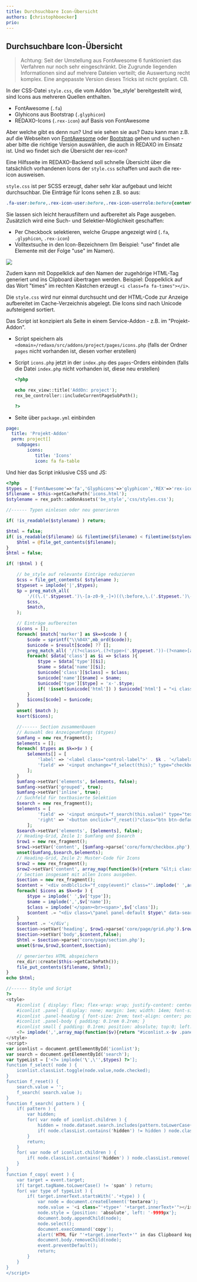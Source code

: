 ```yaml
---
title: Durchsuchbare Icon-Übersicht
authors: [christophboecker]
prio:
---
```


## Durchsuchbare Icon-Übersicht

> Achtung: Seit der Umstellung aus FontAwesome 6 funktioniert das Verfahren nur noch sehr eingeschränkt. Die
> Zugrunde liegenden Informationen sind auf mehrere Dateien verteilt; die Auswertung recht komplex.
> Eine angepasste Version dieses Tricks ist nicht geplant. CB.

In der CSS-Datei `style.css`, die vom Addon 'be_style' bereitgestellt wird, sind Icons aus mehreren
Quellen enthalten.

* FontAwesome (`.fa`)
* Glyhicons aus Bootstrap (`.glyphicon`)
* REDAXO-Icons (`.rex-icon`) auf Basis von FontAwesome

Aber welche gibt es denn nun? Und wie sehen sie aus? Dazu kann man z.B. auf die Webseiten von
[FontAwesome](https://fontawesome.com/) oder [Bootstrap](https://getbootstrap.com/) gehen und suchen -
aber bitte die richtige Version auswählen, die auch in REDAXO im Einsatz ist. Und wo findet sich die Übersicht der rex-icon?

Eine Hilfsseite im REDAXO-Backend soll schnelle Übersicht über die tatsächlich vorhandenen
Icons der `style.css` schaffen und auch die rex-icon ausweisen.

`style.css` ist per SCSS erzeugt, daher sehr klar aufgebaut und leicht durchsuchbar. Die Einträge
für Icons sehen z.B. so aus:

```css
.fa-user:before,.rex-icon-user:before,.rex-icon-userrole:before{content:"...zeichen.."}
```

Sie lassen sich leicht herausfiltern und aufbereitet als Page ausgeben. Zusätzlich wird eine Such- und
Selektier-Möglichkeit geschaffen:

* Per Checkbock selektieren, welche Gruppe angezeigt wird (`.fa`, `.glyphicon`, `.rex-icon`)
* Volltextsuche in den Icon-Bezeichnern (Im Beispiel: "use" findet alle Elemente mit der Folge "use" im Namen).

![](https://user-images.githubusercontent.com/10065904/51799583-01265580-2223-11e9-9746-b32004ea5edf.png)

Zudem kann mit Doppelklick auf den Namen der zugehörige HTML-Tag generiert und ins Clipboard übertragen werden.
Beispiel: Doppelklick auf das Wort "times" im rechten Kästchen erzeugt `<i class=fa fa-times"></i>`.

Die `style.css` wird nur einmal durchsucht und der HTML-Code zur Anzeige aufbereitet im Cache-Verzeichnis
abgelegt. Die Icons sind nach Unicode aufsteigend sortiert.

Das Script ist konzipiert als Seite in einem Service-Addon - z.B. im "Projekt-Addon".

* Script speichern als `«domain»/redaxo/src/addons/project/pages/icons.php` (falls der Ordner `pages` nicht vorhanden ist, diesen vorher erstellen)
* Script `icons.php` jetzt in der `index.php` des `pages`-Orders einbinden (falls die Datei `index.php` nicht vorhanden ist, diese neu erstellen)
  
  ```php
  <?php

  echo rex_view::title('AddOn: project');
  rex_be_controller::includeCurrentPageSubPath();

  ?>
  ```

* Seite über `package.yml` einbinden
    
```yml
page:
  title: 'Projekt-Addon'
  perm: project[]
    subpages:
        icons:
           title: 'Icons'
           icon: fa fa-table
```
Und hier das Script inklusive CSS und JS:

```php
<?php
$types = ['FontAwesome'=>'fa','Glyphicons'=>'glyphicon','REX'=>'rex-icon'];
$filename = $this->getCachePath('icons.html');
$stylename = rex_path::addonAssets('be_style','css/styles.css');

//------ Typen einlesen oder neu generieren

if( !is_readable($stylename) ) return;

$html = false;
if( is_readable($filename) && filemtime($filename) < filemtime($stylename) ){
    $html = @file_get_contents($filename);
}
$html = false;

if( !$html ) {

    // be_style auf relevante Einträge reduzieren
    $css = file_get_contents( $stylename );
    $typeset = implode('|',$types);
    $p = preg_match_all(
        '/((\.('.$typeset.')\-[a-z0-9_-]+)((\:before,\.('.$typeset.')\-[a-z0-9_-]+))*)\:before{content\:"(?<marker>(.*?))"}/m',
        $css,
        $match,
    );

    // Einträge aufbereiten
    $icons = [];
    foreach( $match['marker'] as $k=>$code ) {
        $code = sprintf("\\%04X",mb_ord($code));
        $unicode = $result[$code] ?? [];
        preg_match_all( '/(?<class>\.(?<type>('.$typeset.'))-(?<name>[a-z0-9_-]+))/',$match[1][$k],$data );
        foreach( $data['class'] as $i => $class ){
            $type = $data['type'][$i];
            $name = $data['name'][$i];
            $unicode['class'][$class] = $class;
            $unicode['name'][$name] = $name;
            $unicode['type'][$type] = 'x-'.$type;
            if( !isset($unicode['html']) ) $unicode['html'] = "<i class=\"$type $type-$name\"></i>";
        }
        $icons[$code] = $unicode;
    }
    unset( $match );
    ksort($icons);

    //------ Section zusammenbauen
    // Auswahl des Anzeigeumfangs ($types)
    $umfang = new rex_fragment();
    $elements = [];
    foreach( $types as $k=>$v ) {
        $elements[] = [
            'label' => '<label class="control-label">' . $k . '</label>',
            'field' => '<input onchange="f_select(this);" type="checkbox" id="scope-' . $v . '" value="x-' . $v . '" checked />',
        ];
    }
    $umfang->setVar('elements', $elements, false);
    $umfang->setVar('grouped', true);
    $umfang->setVar('inline', true);
    // Suchfeld für textbasierte Selektion
    $search = new rex_fragment();
    $elements = [
            'field' => '<input oninput="f_search(this.value)" type="text" class="form-control" placeholder="Search for..." id="search">',
            'right' => '<button onclick="f_reset()"class="btn btn-default" type="button"><i class="fa fa-close"></i></button>',
        ];
    $search->setVar('elements', [$elements], false);
    // Heading-Grid, Zeile 1: $umfang und $search
    $row1 = new rex_fragment();
    $row1->setVar('content', [$umfang->parse('core/form/checkbox.php'),$search->parse('core/form/input_group.php')], false);
    unset($umfang,$search,$elements);
    // Heading-Grid, Zeile 2: Muster-Code für Icons
    $row2 = new rex_fragment();
    $row2->setVar('content', array_map(function($v){return "&lt;i class=\"$v $v-«name»\"&gt;&lt;/i&gt;";},$types), false);
    // Section insgesamt mit allen Icons ausgeben.
    $section = new rex_fragment();
    $content = '<div ondblclick="f_copy(event)" class="'.implode(' ',array_map(function($v){return "x-$v";},$types)).'" id="iconlist">';
    foreach( $icons as $k=>$v ) {
        $type = implode(' ',$v['type']);
        $name = implode(',',$v['name']);
        $class = implode('</span><br><span>',$v['class']);
        $content .= "<div class=\"panel panel-default $type\" data-search=\"$name\"><div class=\"panel-heading\"><small>$k</small>{$v['html']}</div><div class=\"panel-body\"><span>$class</span></div></div>";
    }
    $content .= '</div';
    $section->setVar('heading', $row1->parse('core/page/grid.php').$row2->parse('core/page/grid.php'), false);
    $section->setVar('body',$content,false);
    $html = $section->parse('core/page/section.php');
    unset($row,$row2,$content,$section);

    // generiertes HTML abspeichern
    rex_dir::create($this->getCachePath());
    file_put_contents($filename, $html);
}
echo $html;

//------ Style und Script
?>
<style>
    #iconlist { display: flex; flex-wrap: wrap; justify-content: center;}
    #iconlist .panel { display: none; margin: 1em; width: 14em; font-size: 1em; }
    #iconlist .panel-heading { font-size: 2rem; text-align: center; position: relative; }
    #iconlist .panel-body { padding: 0.1rem 0.2rem; }
    #iconlist small { padding: 0.1rem; position: absolute; top:0; left:0; font-size: 1rem; }
    <?= implode(',',array_map(function($v){return "#iconlist.x-$v .panel.x-$v";},$types)) ?> { display: block; }
</style>
<script>
var iconlist = document.getElementById('iconlist');
var search = document.getElementById('search');
var typeList = ['<?= implode('\',\'',$types) ?>'];
function f_select( node ) {
    iconlist.classList.toggle(node.value,node.checked);
}
function f_reset() {
    search.value = '';
    f_search( search.value );
}
function f_search( pattern ) {
    if( pattern ) {
        var hidden;
        for( var node of iconlist.children ) {
            hidden = !node.dataset.search.includes(pattern.toLowerCase());
            if( node.classList.contains('hidden') != hidden ) node.classList.toggle('hidden',hidden);
        }
        return;
    }
    for( var node of iconlist.children ) {
        if( node.classList.contains('hidden') ) node.classList.remove('hidden');
    }
}
function f_copy( event ) {
    var target = event.target;
    if( target.tagName.toLowerCase() != 'span' ) return;
    for( var type of typeList ) {
        if( target.innerText.startsWith('.'+type) ) {
            var node = document.createElement('textarea');
            node.value = '<i class="'+type+' '+target.innerText+'"></i>';
            node.style = {position: 'absolute', left: '-9999px'};
            document.body.appendChild(node);
            node.select();
            document.execCommand('copy');
            alert('HTML für "'+target.innerText+'" in das Clipboard kopiert ("'+node.value+'")');
            document.body.removeChild(node);
            event.preventDefault();
            return;
        }
    }
}
</script>

```
